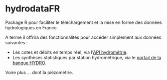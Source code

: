 # hydrodataFR
Package R pour faciliter le téléchargement et la mise en forme des données hydrologiques en France.

A terme il offrira des fonctionnalités pour accéder simplement aux données suivantes :

- Les cotes et débits en temps réel, via l'[API hydrométrie](https://hubeau.eaufrance.fr/page/api-hydrometrie).
- Les synthèses statistiques par station hydrométrique, via le [portail de la banque HYDRO](http://hydro.eaufrance.fr/).

Voire plus ... dont la piézométrie.
